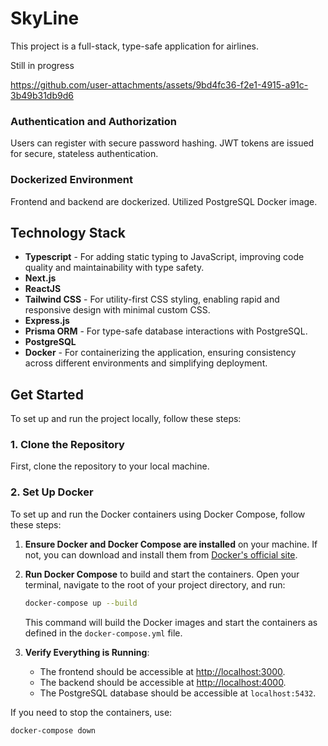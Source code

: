 # SkyLine

This project is a full-stack, type-safe application for airlines. 

Still in progress

https://github.com/user-attachments/assets/9bd4fc36-f2e1-4915-a91c-3b49b31db9d6

### Authentication and Authorization
Users can register with secure password hashing. JWT tokens are issued for secure, stateless authentication.

### Dockerized Environment
Frontend and backend are dockerized.
Utilized PostgreSQL Docker image.

## Technology Stack

- **Typescript** - For adding static typing to JavaScript, improving code quality and maintainability with type safety.
- **Next.js**
- **ReactJS**
- **Tailwind CSS** - For utility-first CSS styling, enabling rapid and responsive design with minimal custom CSS.
- **Express.js** 
- **Prisma ORM** - For type-safe database interactions with PostgreSQL.
- **PostgreSQL**
- **Docker** - For containerizing the application, ensuring consistency across different environments and simplifying deployment.

## Get Started

To set up and run the project locally, follow these steps:

### 1. Clone the Repository

First, clone the repository to your local machine.

### 2. Set Up Docker

To set up and run the Docker containers using Docker Compose, follow these steps:

1. **Ensure Docker and Docker Compose are installed** on your machine. If not, you can download and install them from [Docker's official site](https://docs.docker.com/get-docker/).

2. **Run Docker Compose** to build and start the containers. Open your terminal, navigate to the root of your project directory, and run:

    ```bash
    docker-compose up --build
    ```

   This command will build the Docker images and start the containers as defined in the `docker-compose.yml` file.

3. **Verify Everything is Running**:

    - The frontend should be accessible at [http://localhost:3000](http://localhost:3000).
    - The backend should be accessible at [http://localhost:4000](http://localhost:4000).
    - The PostgreSQL database should be accessible at `localhost:5432`.

If you need to stop the containers, use:

```bash
docker-compose down



